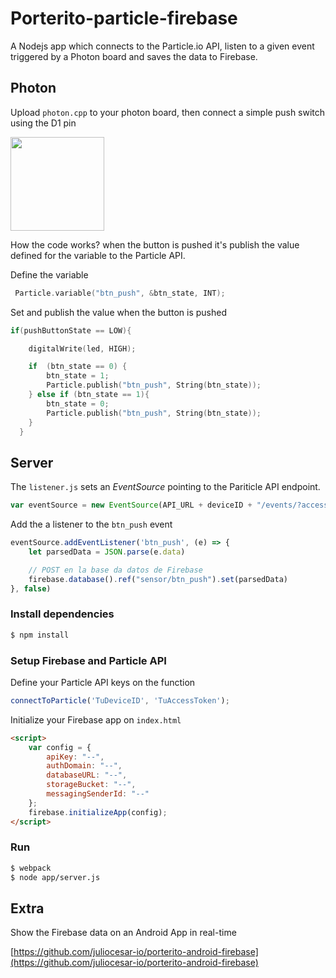 Porterito-particle-firebase
===========================

A Nodejs app which connects to the Particle.io API, listen to a given event triggered by a Photon board and
saves the data to Firebase.


## Photon

Upload `photon.cpp` to your photon board, then connect a simple push switch using the D1 pin


<img src="http://i.imgur.com/w9qxyIF.png" width="150">

How the code works? when the button is pushed it's publish the value defined for the variable to the Particle API.


Define the variable

```cpp
 Particle.variable("btn_push", &btn_state, INT);
```

Set and publish the value when the button is pushed

```cpp
if(pushButtonState == LOW){

    digitalWrite(led, HIGH);

    if  (btn_state == 0) {
        btn_state = 1;
        Particle.publish("btn_push", String(btn_state));
    } else if (btn_state == 1){
        btn_state = 0;
        Particle.publish("btn_push", String(btn_state));
    }
  }
```

## Server

The `listener.js` sets an *EventSource* pointing to the Pariticle API endpoint.

```js
var eventSource = new EventSource(API_URL + deviceID + "/events/?access_token=" + accessToken);
```

Add the a listener to the `btn_push` event

```js
eventSource.addEventListener('btn_push', (e) => {
    let parsedData = JSON.parse(e.data)

    // POST en la base da datos de Firebase
    firebase.database().ref("sensor/btn_push").set(parsedData)
}, false)
```


### Install dependencies

```bash
$ npm install
```

### Setup Firebase and Particle API

Define your Particle API keys on the function

```js
connectToParticle('TuDeviceID', 'TuAccessToken');
```

Initialize your Firebase app  on `index.html`

```html
<script>
    var config = {
        apiKey: "--",
        authDomain: "--",
        databaseURL: "--",
        storageBucket: "--",
        messagingSenderId: "--"
    };
    firebase.initializeApp(config);
</script>
```


### Run

```bash
$ webpack
$ node app/server.js
```


## Extra

Show the Firebase data on an Android App in real-time

[https://github.com/juliocesar-io/porterito-android-firebase](https://github.com/juliocesar-io/porterito-android-firebase)